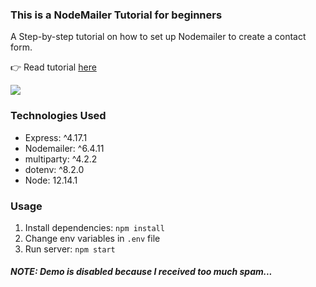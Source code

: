 ### This is a NodeMailer Tutorial for beginners
A Step-by-step tutorial on how to set up Nodemailer to create a contact form.

👉 Read tutorial [here](https://lo-victoria.com/build-a-contact-form-with-vanilla-js-and-nodemailer-cke19jdq2003pwis137d891dj)

<img src="https://cdn.hashnode.com/res/hashnode/image/upload/v1597800228405/vqeMHTwq-.png"/>

### Technologies Used
- Express: ^4.17.1
- Nodemailer: ^6.4.11
- multiparty: ^4.2.2
- dotenv: ^8.2.0
- Node: 12.14.1 

### Usage
1. Install dependencies: `npm install`
2. Change env variables in `.env` file
3. Run server: `npm start`

##### NOTE: Demo is disabled because I received too much spam...
